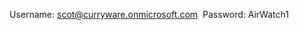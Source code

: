 Username: [scot@curryware.onmicrosoft.com](mailto:scot@curryware.onmicrosoft.com) 
Password: AirWatch1